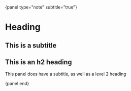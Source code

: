 {panel type="note" subtitle="true"}

# Heading

## This is a subtitle

## This is an h2 heading

This panel does have a subtitle, as well as a level 2 heading

{panel end}
